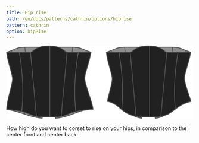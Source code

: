 ```yaml
---
title: Hip rise
path: /en/docs/patterns/cathrin/options/hiprise
pattern: cathrin
option: hipRise
---
```

![The hip rise option on Cathrin](./hiprise.svg)

How high do you want to corset to rise on your hips, in comparison to the center front and center back.
